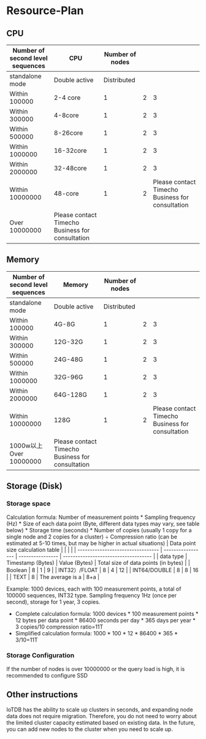 <!--

    Licensed to the Apache Software Foundation (ASF) under one
    or more contributor license agreements.  See the NOTICE file
    distributed with this work for additional information
    regarding copyright ownership.  The ASF licenses this file
    to you under the Apache License, Version 2.0 (the
    "License"); you may not use this file except in compliance
    with the License.  You may obtain a copy of the License at
    
        http://www.apache.org/licenses/LICENSE-2.0
    
    Unless required by applicable law or agreed to in writing,
    software distributed under the License is distributed on an
    "AS IS" BASIS, WITHOUT WARRANTIES OR CONDITIONS OF ANY
    KIND, either express or implied.  See the License for the
    specific language governing permissions and limitations
    under the License.

-->
# Resource-Plan
## CPU
| Number of second level sequences | CPU                                              | Number of nodes |      |                                                  |
| -------------------------------- | ------------------------------------------------ | --------------- | ---- | ------------------------------------------------ |
| standalone mode                  | Double active                                    | Distributed     |      |                                                  |
| Within 100000                    | 2-4 core                                         | 1               | 2    | 3                                                |
| Within 300000                    | 4-8core                                          | 1               | 2    | 3                                                |
| Within 500000                    | 8-26core                                         | 1               | 2    | 3                                                |
| Within 1000000                   | 16-32core                                        | 1               | 2    | 3                                                |
| Within 2000000                   | 32-48core                                        | 1               | 2    | 3                                                |
| Within 10000000                  | 48-core                                          | 1               | 2    | Please contact Timecho Business for consultation |
| Over 10000000                    | Please contact Timecho Business for consultation |                 |      |                                                  |
## Memory 
| Number of second level sequences | Memory                                           | Number of nodes |      |                                                  |
| -------------------------------- | ------------------------------------------------ | --------------- | ---- | ------------------------------------------------ |
| standalone mode                  | Double active                                    | Distributed     |      |                                                  |
| Within 100000                    | 4G-8G                                            | 1               | 2    | 3                                                |
| Within 300000                    | 12G-32G                                          | 1               | 2    | 3                                                |
| Within 500000                    | 24G-48G                                          | 1               | 2    | 3                                                |
| Within 1000000                   | 32G-96G                                          | 1               | 2    | 3                                                |
| Within 2000000                   | 64G-128G                                         | 1               | 2    | 3                                                |
| Within 10000000                  | 128G                                             | 1               | 2    | Please contact Timecho Business for consultation |
| 1000w以上Over 10000000           | Please contact Timecho Business for consultation |                 |      |                                                  |
## Storage (Disk)
### Storage space
Calculation formula: Number of measurement points * Sampling frequency (Hz) * Size of each data point (Byte, different data types may vary, see table below) * Storage time (seconds) * Number of copies (usually 1 copy for a single node and 2 copies for a cluster) ÷ Compression ratio (can be estimated at 5-10 times, but may be higher in actual situations)
| Data point size calculation table |                   |                  |                                      |
| --------------------------------- | ----------------- | ---------------- | ------------------------------------ |
| data type                         | Timestamp (Bytes) | Value (Bytes)    | Total size of data points (in bytes) |
| Boolean                           | 8                 | 1                | 9                                    |
| INT32）/FLOAT                     | 8                 | 4                | 12                                   |
| INT64/DOUBLE                      | 8                 | 8                | 16                                   |
| TEXT                              | 8                 | The average is a | 8+a                                  |

Example: 1000 devices, each with 100 measurement points, a total of 100000 sequences, INT32 type. Sampling frequency 1Hz (once per second), storage for 1 year, 3 copies.
- Complete calculation formula: 1000 devices * 100 measurement points * 12 bytes per data point * 86400 seconds per day * 365 days per year * 3 copies/10 compression ratio=11T
- Simplified calculation formula: 1000 * 100 * 12 * 86400 * 365 * 3/10=11T
### Storage Configuration
If the number of nodes is over 10000000 or the query load is high, it is recommended to configure SSD
## Other instructions
IoTDB has the ability to scale up clusters in seconds, and expanding node data does not require migration. Therefore, you do not need to worry about the limited cluster capacity estimated based on existing data. In the future, you can add new nodes to the cluster when you need to scale up.